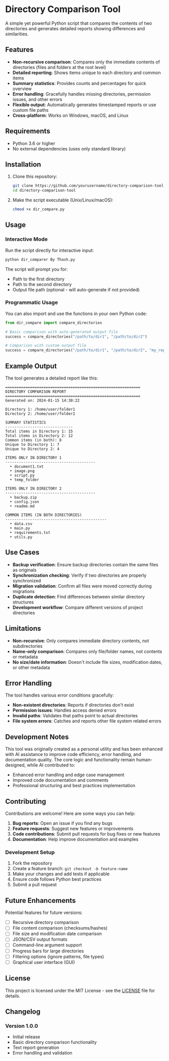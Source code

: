 # Directory Comparison Tool

A simple yet powerful Python script that compares the contents of two directories and generates detailed reports showing differences and similarities.

## Features

- **Non-recursive comparison**: Compares only the immediate contents of directories (files and folders at the root level)
- **Detailed reporting**: Shows items unique to each directory and common items
- **Summary statistics**: Provides counts and percentages for quick overview
- **Error handling**: Gracefully handles missing directories, permission issues, and other errors
- **Flexible output**: Automatically generates timestamped reports or use custom file paths
- **Cross-platform**: Works on Windows, macOS, and Linux

## Requirements

- Python 3.6 or higher
- No external dependencies (uses only standard library)

## Installation

1. Clone this repository:
   ```bash
   git clone https://github.com/yourusername/directory-comparison-tool.git
   cd directory-comparison-tool
   ```

2. Make the script executable (Unix/Linux/macOS):
   ```bash
   chmod +x dir_compare.py
   ```

## Usage

### Interactive Mode

Run the script directly for interactive input:

```bash
python dir_comparer By Thash.py
```

The script will prompt you for:
- Path to the first directory
- Path to the second directory  
- Output file path (optional - will auto-generate if not provided)

### Programmatic Usage

You can also import and use the functions in your own Python code:

```python
from dir_compare import compare_directories

# Basic comparison with auto-generated output file
success = compare_directories("/path/to/dir1", "/path/to/dir2")

# Comparison with custom output file
success = compare_directories("/path/to/dir1", "/path/to/dir2", "my_report.txt")
```

## Example Output

The tool generates a detailed report like this:

```
============================================================
DIRECTORY COMPARISON REPORT
============================================================
Generated on: 2024-01-15 14:30:22

Directory 1: /home/user/folder1
Directory 2: /home/user/folder2

SUMMARY STATISTICS
------------------------------
Total items in Directory 1: 15
Total items in Directory 2: 12
Common items (in both): 8
Unique to Directory 1: 7
Unique to Directory 2: 4

ITEMS ONLY IN DIRECTORY 1
----------------------------------------
  • document1.txt
  • image.png
  • script.py
  • temp_folder

ITEMS ONLY IN DIRECTORY 2
----------------------------------------
  • backup.zip
  • config.json
  • readme.md

COMMON ITEMS (IN BOTH DIRECTORIES)
---------------------------------------------
  • data.csv
  • main.py
  • requirements.txt
  • utils.py
```

## Use Cases

- **Backup verification**: Ensure backup directories contain the same files as originals
- **Synchronization checking**: Verify if two directories are properly synchronized
- **Migration validation**: Confirm all files were moved correctly during migrations
- **Duplicate detection**: Find differences between similar directory structures
- **Development workflow**: Compare different versions of project directories

## Limitations

- **Non-recursive**: Only compares immediate directory contents, not subdirectories
- **Name-only comparison**: Compares only file/folder names, not contents or metadata
- **No size/date information**: Doesn't include file sizes, modification dates, or other metadata

## Error Handling

The tool handles various error conditions gracefully:

- **Non-existent directories**: Reports if directories don't exist
- **Permission issues**: Handles access denied errors
- **Invalid paths**: Validates that paths point to actual directories
- **File system errors**: Catches and reports other file system related errors

## Development Notes

This tool was originally created as a personal utility and has been enhanced with AI assistance to improve code efficiency, error handling, and documentation quality. The core logic and functionality remain human-designed, while AI contributed to:

- Enhanced error handling and edge case management
- Improved code documentation and comments
- Professional structuring and best practices implementation

## Contributing

Contributions are welcome! Here are some ways you can help:

1. **Bug reports**: Open an issue if you find any bugs
2. **Feature requests**: Suggest new features or improvements
3. **Code contributions**: Submit pull requests for bug fixes or new features
4. **Documentation**: Help improve documentation and examples

### Development Setup

1. Fork the repository
2. Create a feature branch: `git checkout -b feature-name`
3. Make your changes and add tests if applicable
4. Ensure code follows Python best practices
5. Submit a pull request

## Future Enhancements

Potential features for future versions:

- [ ] Recursive directory comparison
- [ ] File content comparison (checksums/hashes)
- [ ] File size and modification date comparison
- [ ] JSON/CSV output formats
- [ ] Command-line argument support
- [ ] Progress bars for large directories
- [ ] Filtering options (ignore patterns, file types)
- [ ] Graphical user interface (GUI)

## License

This project is licensed under the MIT License - see the [LICENSE](LICENSE) file for details.

## Changelog

### Version 1.0.0
- Initial release
- Basic directory comparison functionality
- Text report generation
- Error handling and validation
